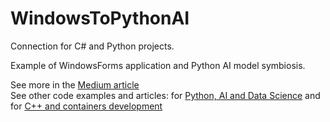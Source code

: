 # WindowsToPythonAI
Connection for C# and Python projects.

Example of WindowsForms application and Python AI model symbiosis.

See more in the [Medium article]()<br>
See other code examples and articles: for [Python, AI and Data Science](https://github.com/Midvel/medium_jupyter_notes) and for [C++ and containers development](https://github.com/Midvel/medium_code_notes)
